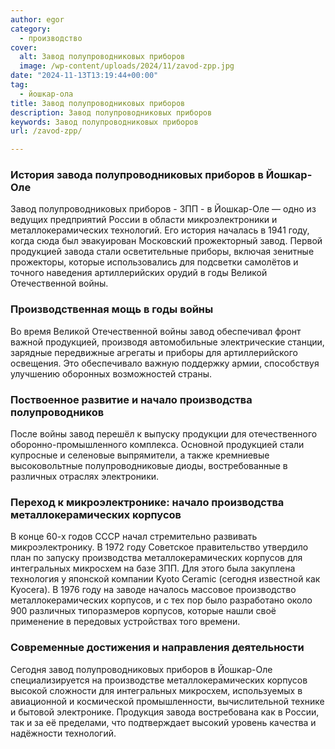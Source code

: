 ```yaml
---
author: egor
category:
  - производство
cover:
  alt: Завод полупроводниковых приборов
  image: /wp-content/uploads/2024/11/zavod-zpp.jpg
date: "2024-11-13T13:19:44+00:00"
tag:
  - йошкар-ола
title: Завод полупроводниковых приборов
description: Завод полупроводниковых приборов
keywords: Завод полупроводниковых приборов
url: /zavod-zpp/

---
```

### История завода полупроводниковых приборов в Йошкар-Оле

Завод полупроводниковых приборов \- ЗПП \- в Йошкар-Оле — одно из ведущих предприятий России в области микроэлектроники и металлокерамических технологий. Его история началась в 1941 году, когда сюда был эвакуирован Московский прожекторный завод. Первой продукцией завода стали осветительные приборы, включая зенитные прожекторы, которые использовались для подсветки самолётов и точного наведения артиллерийских орудий в годы Великой Отечественной войны.

### Производственная мощь в годы войны

Во время Великой Отечественной войны завод обеспечивал фронт важной продукцией, производя автомобильные электрические станции, зарядные передвижные агрегаты и приборы для артиллерийского освещения. Это обеспечивало важную поддержку армии, способствуя улучшению оборонных возможностей страны.

### Поствоенное развитие и начало производства полупроводников

После войны завод перешёл к выпуску продукции для отечественного оборонно-промышленного комплекса. Основной продукцией стали купросные и селеновые выпрямители, а также кремниевые высоковольтные полупроводниковые диоды, востребованные в различных отраслях электроники.

### Переход к микроэлектронике: начало производства металлокерамических корпусов

В конце 60-х годов СССР начал стремительно развивать микроэлектронику. В 1972 году Советское правительство утвердило план по запуску производства металлокерамических корпусов для интегральных микросхем на базе ЗПП. Для этого была закуплена технология у японской компании Kyoto Ceramic (сегодня известной как Kyocera). В 1976 году на заводе началось массовое производство металлокерамических корпусов, и с тех пор было разработано около 900 различных типоразмеров корпусов, которые нашли своё применение в передовых устройствах того времени.

### Современные достижения и направления деятельности

Сегодня завод полупроводниковых приборов в Йошкар-Оле специализируется на производстве металлокерамических корпусов высокой сложности для интегральных микросхем, используемых в авиационной и космической промышленности, вычислительной технике и бытовой электронике. Продукция завода востребована как в России, так и за её пределами, что подтверждает высокий уровень качества и надёжности технологий.
